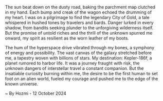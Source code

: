
The sun beat down on the dusty road, baking the parchment map clutched in my hand. Each bump and creak of the wagon echoed the drumming of my heart. I was on a pilgrimage to find the legendary City of Gold, a tale whispered in hushed tones by travelers and bards. Danger lurked in every shadow, from bandits seeking plunder to the unforgiving wilderness itself. But the promise of untold riches and the thrill of the unknown spurred me onward, my spirit as resilient as the worn leather of my boots. 

The hum of the hyperspace drive vibrated through my bones, a symphony of energy and possibility. The vast canvas of the galaxy stretched before me, a tapestry woven with billions of stars. My destination: Kepler-186f, a planet rumored to harbor life. It was a journey fraught with risk, the unknown dangers of interstellar travel a constant companion. But the insatiable curiosity burning within me, the desire to be the first human to set foot on an alien world, fueled my courage and pushed me to the edge of the known universe. 

~ By Hozmi - 12 October 2024
